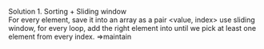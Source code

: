 Solution 1. Sorting + Sliding window  
For every element, save it into an array as a pair <value, index>
use sliding window, for every loop, add the right element into until we pick at least one element from every index. =>maintain
